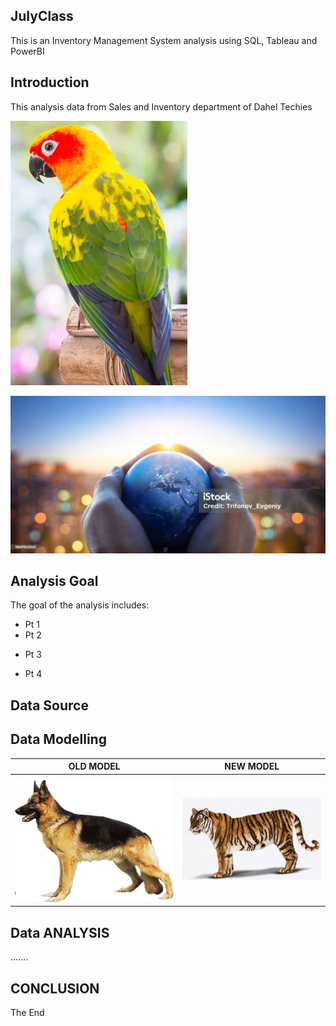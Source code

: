 ## JulyClass
This is an Inventory Management System analysis using SQL, Tableau and PowerBI

## Introduction
This analysis data from Sales and Inventory department of Dahel Techies 

![](https://github.com/Uchubiyojo/JulyClass/blob/main/Screenshot%202023-06-09%20123439.png)

![](istockphoto-1869943345-1024x1024.jpg)

## Analysis Goal
The goal of the analysis includes:
+ Pt 1
+ Pt 2
- Pt 3
* Pt 4

## Data Source


## Data Modelling

OLD MODEL        |  NEW MODEL
:-------------:  |  :------------------:
![](https://github.com/Uchubiyojo/JulyClass/blob/main/Screenshot%202023-06-09%20123739.png)             | ![](https://github.com/Uchubiyojo/JulyClass/blob/main/Screenshot%202023-06-09%20124156.png)

## Data ANALYSIS
.......

## CONCLUSION
The End
